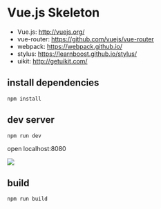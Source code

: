 # Vue.js Skeleton

- Vue.js: http://vuejs.org/
- vue-router: https://github.com/vuejs/vue-router
- webpack: https://webpack.github.io/
- stylus: https://learnboost.github.io/stylus/
- uikit: http://getuikit.com/

## install  dependencies

```
npm install
```

## dev server

```
npm run dev
```

open localhost:8080

![](http://i.imgur.com/VA7W3is.png)


## build

```
npm run build
```
